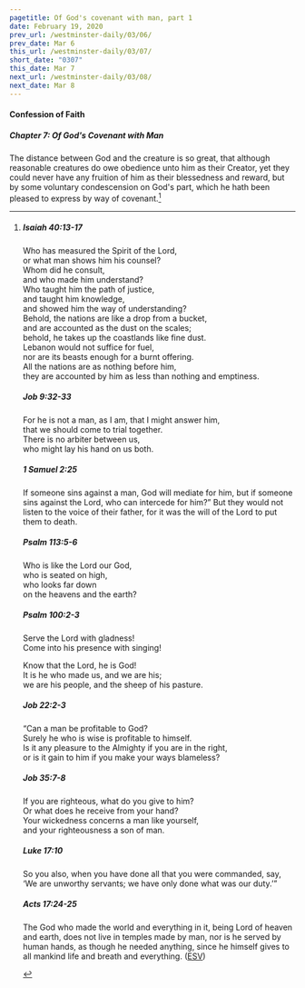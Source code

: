 ```yaml
---
pagetitle: Of God's covenant with man, part 1
date: February 19, 2020
prev_url: /westminster-daily/03/06/
prev_date: Mar 6
this_url: /westminster-daily/03/07/
short_date: "0307"
this_date: Mar 7
next_url: /westminster-daily/03/08/
next_date: Mar 8
---
```


#### Confession of Faith

##### Chapter 7: Of God's Covenant with Man

The distance between God and the creature is so great, that although reasonable creatures do owe obedience unto him as their Creator, yet they could never have any fruition of him as their blessedness and reward, but by some voluntary condescension on God's part, which he hath been pleased to express by way of covenant.[^fnref:wcf1]

[^fnref:wcf1]: <div class="esv"><h5>Isaiah 40:13-17</h5> <div class="esv-text"><div class="block-indent"> <p class="line-group" id="p23040013.01-1">Who has measured the Spirit of the <span class="small-caps">Lord</span>,<br /> <span class="indent"></span>or what man shows him his counsel?<br />  Whom did he consult,<br /> <span class="indent"></span>and who made him understand?<br /> Who taught him the path of justice,<br /> <span class="indent"></span>and taught him knowledge,<br /> <span class="indent"></span>and showed him the way of understanding?<br />  Behold, the nations are like a drop from a bucket,<br /> <span class="indent"></span>and are accounted as the dust on the scales;<br /> <span class="indent"></span>behold, he takes up the coastlands like fine dust.<br />  Lebanon would not suffice for fuel,<br /> <span class="indent"></span>nor are its beasts enough for a burnt offering.<br />  All the nations are as nothing before him,<br /> <span class="indent"></span>they are accounted by him as less than nothing and emptiness.</p> </div> </div><h5>Job 9:32-33</h5> <div class="esv-text"><div class="block-indent"> <p class="line-group" id="p18009032.01-2">For he is not a man, as I am, that I might answer him,<br /> <span class="indent"></span>that we should come to trial together.<br />  There is no arbiter between us,<br /> <span class="indent"></span>who might lay his hand on us both.</p> </div> </div><h5>1 Samuel 2:25</h5> <div class="esv-text"><p id="p09002025.01-3">If someone sins against a man, God will mediate for him, but if someone sins against the <span class="small-caps">Lord</span>, who can intercede for him?&#8221; But they would not listen to the voice of their father, for it was the will of the <span class="small-caps">Lord</span> to put them to death.</p> </div><h5>Psalm 113:5-6</h5> <div class="esv-text"><div class="block-indent"> <p class="line-group" id="p19113005.01-4">Who is like the <span class="small-caps">Lord</span> our God,<br /> <span class="indent"></span>who is seated on high,<br />  who looks far down<br /> <span class="indent"></span>on the heavens and the earth?</p> </div> </div><h5>Psalm 100:2-3</h5> <div class="esv-text"><div class="block-indent"> <p class="line-group" id="p19100002.01-5"><span class="indent"></span>Serve the <span class="small-caps">Lord</span> with gladness!<br /> <span class="indent"></span>Come into his presence with singing!</p>  <p class="line-group" id="p19100003.01-5">Know that the <span class="small-caps">Lord</span>, he is God!<br /> <span class="indent"></span>It is he who made us, and we are his;<br /> <span class="indent"></span>we are his people, and the sheep of his pasture.</p> </div> </div><h5>Job 22:2-3</h5> <div class="esv-text"><div class="block-indent"> <p class="line-group" id="p18022002.01-6">&#8220;Can a man be profitable to God?<br /> <span class="indent"></span>Surely he who is wise is profitable to himself.<br />  Is it any pleasure to the Almighty if you are in the right,<br /> <span class="indent"></span>or is it gain to him if you make your ways blameless?</p> </div> </div><h5>Job 35:7-8</h5> <div class="esv-text"><div class="block-indent"> <p class="line-group" id="p18035007.01-7">If you are righteous, what do you give to him?<br /> <span class="indent"></span>Or what does he receive from your hand?<br />  Your wickedness concerns a man like yourself,<br /> <span class="indent"></span>and your righteousness a son of man.</p> </div> </div><h5>Luke 17:10</h5> <div class="esv-text"><p id="p42017010.01-8"><span class="woc">So you also, when you have done all that you were commanded, say, &#8216;We are unworthy servants; we have only done what was our duty.&#8217;&#8221;</span></p> </div><h5>Acts 17:24-25</h5> <div class="esv-text"><p id="p44017024.01-9">The God who made the world and everything in it, being Lord of heaven and earth, does not live in temples made by man, nor is he served by human hands, as though he needed anything, since he himself gives to all mankind life and breath and everything.  (<a href="http://www.esv.org" class="copyright">ESV</a>)</p> </div> </div>

